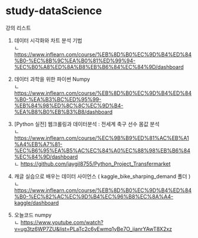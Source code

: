 # study-dataScience

강의 리스트  
1. 데이터 시각화와 차트 분석 기법   
 ㄴ  https://www.inflearn.com/course/%EB%8D%B0%EC%9D%B4%ED%84%B0-%EC%8B%9C%EA%B0%81%ED%99%94-%EC%B0%A8%ED%8A%B8%EB%B6%84%EC%84%9D/dashboard    
 
2. 데이터 과학을 위한 파이썬 Numpy  
 ㄴ  https://www.inflearn.com/course/%EB%8D%B0%EC%9D%B4%ED%84%B0-%EA%B3%BC%ED%95%99-%EB%84%98%ED%8C%8C%EC%9D%B4-%EA%B8%B0%EB%B3%B8/dashboard  
 
3. [Python 실전] 웹크롤링과 데이터분석 : 전세계 축구 선수 몸값 분석  
 ㄴ  https://www.inflearn.com/course/%EC%9B%B9%ED%81%AC%EB%A1%A4%EB%A7%81-%EC%B6%95%EA%B5%AC%EC%84%A0%EC%88%98%EB%B6%84%EC%84%9D/dashboard  
 ㄴ  https://github.com/jaygil8755/Python_Project_Transfermarket   
 
4. 캐글 실습으로 배우는 데이터 사이언스  ( kaggle_bike_sharping_demand 폴더 )
 ㄴ  https://www.inflearn.com/course/%EB%8D%B0%EC%9D%B4%ED%84%B0-%EC%82%AC%EC%9D%B4%EC%96%B8%EC%8A%A4-kaggle/dashboard  

5. 오늘코드 numpy  
 ㄴ https://www.youtube.com/watch?v=ug3tz6WP7ZU&list=PLaTc2c6yEwmq1yBe7O_iianrYAwT8X2xz  

